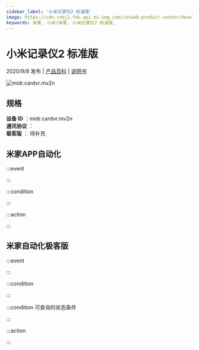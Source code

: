 ```yaml
---
sidebar_label: '小米记录仪2 标准版'
image: https://cdn.cnbj1.fds.api.mi-img.com/iotweb-product-center/developer_1590395990614F0EX9Ls1.png?GalaxyAccessKeyId=AKVGLQWBOVIRQ3XLEW&Expires=9223372036854775807&Signature=tkREYUQisHstz6NfnBcYMhmHg3c=
keywords: 米家, 小米/米家, 小米记录仪2 标准版, 
---
```

# 小米记录仪2 标准版

2020/9/8 发布 | [产品百科](https://home.mi.com/webapp/content/baike/product/index.html?model=midr.cardvr.mv2n/) | [说明书](https://home.mi.com/views/introduction.html?model=midr.cardvr.mv2n&region=cn)

![midr.cardvr.mv2n](https://cdn.cnbj1.fds.api.mi-img.com/iotweb-product-center/developer_1590395990614F0EX9Ls1.png?GalaxyAccessKeyId=AKVGLQWBOVIRQ3XLEW&Expires=9223372036854775807&Signature=tkREYUQisHstz6NfnBcYMhmHg3c=)

## 规格  
> 
**设备 ID** ：midr.cardvr.mv2n  
**通讯协议** ：  
**极客版**  ： 待补充 


## 米家APP自动化  

:::event  

:::

:::condition  

:::

:::action   

:::

## 米家自动化极客版  

:::event  

:::

:::condition  

:::

:::condition 可查询的状态条件  

:::

:::action  

:::

        
